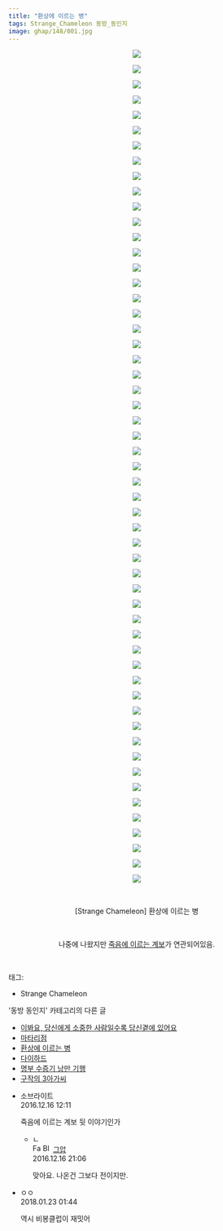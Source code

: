 ```yaml
---
title: "환상에 이르는 병"
tags: Strange_Chameleon 동방_동인지
image: ghap/148/001.jpg
---
```

<div class="article">
<p style="text-align: center; clear: none; float: none;"><img src="{{ site.nasurl }}/ghap/148/001.jpg"/></p>
<p style="text-align: center; clear: none; float: none;"><img src="{{ site.nasurl }}/ghap/148/002.jpg"/></p>
<p style="text-align: center; clear: none; float: none;"><img src="{{ site.nasurl }}/ghap/148/003.jpg"/></p>
<p style="text-align: center; clear: none; float: none;"><img src="{{ site.nasurl }}/ghap/148/004.jpg"/></p>
<p style="text-align: center; clear: none; float: none;"><img src="{{ site.nasurl }}/ghap/148/005.jpg"/></p>
<p style="text-align: center; clear: none; float: none;"><img src="{{ site.nasurl }}/ghap/148/006.jpg"/></p>
<p style="text-align: center; clear: none; float: none;"><img src="{{ site.nasurl }}/ghap/148/007.jpg"/></p>
<p style="text-align: center; clear: none; float: none;"><img src="{{ site.nasurl }}/ghap/148/008.jpg"/></p>
<p style="text-align: center; clear: none; float: none;"><img src="{{ site.nasurl }}/ghap/148/009.jpg"/></p>
<p style="text-align: center; clear: none; float: none;"><img src="{{ site.nasurl }}/ghap/148/010.jpg"/></p>
<p style="text-align: center; clear: none; float: none;"><img src="{{ site.nasurl }}/ghap/148/011.jpg"/></p>
<p style="text-align: center; clear: none; float: none;"><img src="{{ site.nasurl }}/ghap/148/012.jpg"/></p>
<p style="text-align: center; clear: none; float: none;"><img src="{{ site.nasurl }}/ghap/148/013.jpg"/></p>
<p style="text-align: center; clear: none; float: none;"><img src="{{ site.nasurl }}/ghap/148/014.jpg"/></p>
<p style="text-align: center; clear: none; float: none;"><img src="{{ site.nasurl }}/ghap/148/015.jpg"/></p>
<p style="text-align: center; clear: none; float: none;"><img src="{{ site.nasurl }}/ghap/148/016.jpg"/></p>
<p style="text-align: center; clear: none; float: none;"><img src="{{ site.nasurl }}/ghap/148/017.jpg"/></p>
<p style="text-align: center; clear: none; float: none;"><img src="{{ site.nasurl }}/ghap/148/018.jpg"/></p>
<p style="text-align: center; clear: none; float: none;"><img src="{{ site.nasurl }}/ghap/148/019.jpg"/></p>
<p style="text-align: center; clear: none; float: none;"><img src="{{ site.nasurl }}/ghap/148/020.jpg"/></p>
<p style="text-align: center; clear: none; float: none;"><img src="{{ site.nasurl }}/ghap/148/021.jpg"/></p>
<p style="text-align: center; clear: none; float: none;"><img src="{{ site.nasurl }}/ghap/148/022.jpg"/></p>
<p style="text-align: center; clear: none; float: none;"><img src="{{ site.nasurl }}/ghap/148/023.jpg"/></p>
<p style="text-align: center; clear: none; float: none;"><img src="{{ site.nasurl }}/ghap/148/024.jpg"/></p>
<p style="text-align: center; clear: none; float: none;"><img src="{{ site.nasurl }}/ghap/148/025.jpg"/></p>
<p style="text-align: center; clear: none; float: none;"><img src="{{ site.nasurl }}/ghap/148/026.jpg"/></p>
<p style="text-align: center; clear: none; float: none;"><img src="{{ site.nasurl }}/ghap/148/027.jpg"/></p>
<p style="text-align: center; clear: none; float: none;"><img src="{{ site.nasurl }}/ghap/148/028.jpg"/></p>
<p style="text-align: center; clear: none; float: none;"><img src="{{ site.nasurl }}/ghap/148/029.jpg"/></p>
<p style="text-align: center; clear: none; float: none;"><img src="{{ site.nasurl }}/ghap/148/030.jpg"/></p>
<p style="text-align: center; clear: none; float: none;"><img src="{{ site.nasurl }}/ghap/148/031.jpg"/></p>
<p style="text-align: center; clear: none; float: none;"><img src="{{ site.nasurl }}/ghap/148/032.jpg"/></p>
<p style="text-align: center; clear: none; float: none;"><img src="{{ site.nasurl }}/ghap/148/033.jpg"/></p>
<p style="text-align: center; clear: none; float: none;"><img src="{{ site.nasurl }}/ghap/148/034.jpg"/></p>
<p style="text-align: center; clear: none; float: none;"><img src="{{ site.nasurl }}/ghap/148/035.jpg"/></p>
<p style="text-align: center; clear: none; float: none;"><img src="{{ site.nasurl }}/ghap/148/036.jpg"/></p>
<p style="text-align: center; clear: none; float: none;"><img src="{{ site.nasurl }}/ghap/148/037.jpg"/></p>
<p style="text-align: center; clear: none; float: none;"><img src="{{ site.nasurl }}/ghap/148/038.jpg"/></p>
<p style="text-align: center; clear: none; float: none;"><img src="{{ site.nasurl }}/ghap/148/039.jpg"/></p>
<p style="text-align: center; clear: none; float: none;"><img src="{{ site.nasurl }}/ghap/148/040.jpg"/></p>
<p style="text-align: center; clear: none; float: none;"><img src="{{ site.nasurl }}/ghap/148/041.jpg"/></p>
<p style="text-align: center; clear: none; float: none;"><img src="{{ site.nasurl }}/ghap/148/042.jpg"/></p>
<p style="text-align: center; clear: none; float: none;"><img src="{{ site.nasurl }}/ghap/148/043.jpg"/></p>
<p style="text-align: center; clear: none; float: none;"><img src="{{ site.nasurl }}/ghap/148/044.jpg"/></p>
<p style="text-align: center; clear: none; float: none;"><img src="{{ site.nasurl }}/ghap/148/045.jpg"/></p>
<p style="text-align: center; clear: none; float: none;"><img src="{{ site.nasurl }}/ghap/148/046.jpg"/></p>
<p style="text-align: center; clear: none; float: none;"><img src="{{ site.nasurl }}/ghap/148/047.jpg"/></p>
<p style="text-align: center; clear: none; float: none;"><img src="{{ site.nasurl }}/ghap/148/048.jpg"/></p>
<p style="text-align: center; clear: none; float: none;"><img src="{{ site.nasurl }}/ghap/148/049.jpg"/></p>
<p style="text-align: center; clear: none; float: none;"><img src="{{ site.nasurl }}/ghap/148/050.jpg"/></p>
<p style="text-align: center; clear: none; float: none;"><img src="{{ site.nasurl }}/ghap/148/051.jpg"/></p>
<p style="text-align: center; clear: none; float: none;"><img src="{{ site.nasurl }}/ghap/148/052.jpg"/></p>
<p style="text-align: center; clear: none; float: none;"><img src="{{ site.nasurl }}/ghap/148/053.jpg"/></p>
<p style="text-align: center; clear: none; float: none;"><img src="{{ site.nasurl }}/ghap/148/054.jpg"/></p>
<p style="text-align: center; clear: none; float: none;"><img src="{{ site.nasurl }}/ghap/148/055.jpg"/></p>
<p style="text-align: center; clear: none; float: none;"><br/></p>
<p style="text-align: center; clear: none; float: none;">[Strange Chameleon] 환상에 이르는 병</p>
<p style="text-align: center; clear: none; float: none;"><br/></p>
<p style="text-align: center; clear: none; float: none;">나중에 나왔지만 <a class="tx-link" href="http://ghaptouhou.tistory.com/1162" target="_blank">죽음에 이르는 계보</a>가 연관되어있음.</p>
<p><br/></p>
</div><div class="tagTrail">
<p>태그: </p>
<ul>
<li>Strange Chameleon</li>
</ul>
</div><div class="another">
<p>'동방 동인지' 카테고리의 다른 글</p>
<ul>
<li><a href="/2016-06-18-ghap_150">이봐요, 당신에게 소중한 사람일수록 당신곁에 있어요</a></li>
<li><a href="/2016-06-18-ghap_149">마타리점</a></li>
<li><a href="/2016-06-18-ghap_148">환상에 이르는 병</a></li>
<li><a href="/2016-06-18-ghap_147">다이하드</a></li>
<li><a href="/2016-06-18-ghap_146">명부 수증기 낭만 기행</a></li>
<li><a href="/2016-06-18-ghap_145">구작의 3아가씨</a></li>
</ul>
</div><div class="cb_module cb_fluid">
<div class="cb_wrt cb_profile">
<div class="comment">
<ul>
<li class="cb_thumb_off" id="comment14871012">
<div class="cb_comment_area">
<div class="cb_info_area">
<div class="cb_section">
<span class="cb_nick_name">소브라이트</span>
</div>
<div class="cb_section">
<span class="cb_date">2016.12.16 12:11 </span>
</div>
</div>
<div class="cb_dsc_comment">
<p class="cb_dsc">
											죽음에 이르는 계보 뒷 이야기인가
										</p>
</div>
<ul>
<li class="cb_thumb_off" id="comment14871458">
<span class="cb_bu_subnode">ㄴ</span>
<div class="cb_comment_area">
<div class="cb_info_area">
<div class="cb_section">
<span class="cb_nick_name"><img alt="Favicon of https://ghaptouhou.tistory.com" height="16" onerror="this.onerror=null;this.parentNode.removeChild(this)" src="https://ghaptouhou.tistory.com/favicon.ico" width="16"/> <img alt="BlogIcon" height="16" onerror="this.parentNode.removeChild(this)" src="https://ghaptouhou.tistory.com/index.gif" width="16"/> <a href="https://ghaptouhou.tistory.com" onclick="return openLinkInNewWindow(this)"> 그압</a><span class="tistoryProfileLayerTrigger" onclick='TistoryProfile.show(event, this, {"title":"\uc800\uae30 \uc774\uac70 \ub098\uc911\uc5d0 \uc218\uc815 \uac00\ub2a5\ud558\ub098\uc694","url":"https:\/\/ghap.tistory.com","nickname":"\uadf8\uc555","items":[]}); return false;'></span></span>
</div>
<div class="cb_section">
<span class="cb_date">2016.12.16 21:06 </span>
</div>
</div>
<div class="cb_dsc_comment">
<p class="cb_dsc">
																맞아요. 나온건 그보다 전이지만.
															</p>
</div>
</div>
</li>
</ul>
</div></li>
<li class="cb_thumb_off" id="comment15180419">
<div class="cb_comment_area">
<div class="cb_info_area">
<div class="cb_section">
<span class="cb_nick_name">ㅇㅇ</span>
</div>
<div class="cb_section">
<span class="cb_date">2018.01.23 01:44 </span>
</div>
</div>
<div class="cb_dsc_comment">
<p class="cb_dsc">
											역시 비봉클럽이 재밋어
										</p>
</div>
</div></li>
</ul>
</div>
</div><!-- commentList close -->
</div>
<br/>
<p id="refer"></p>
<br/>
